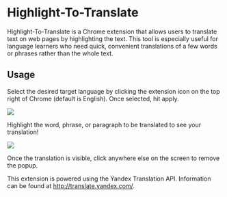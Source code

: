 # Highlight-To-Translate
Highlight-To-Translate is a Chrome extension that allows users to translate text on web pages by highlighting the text. 
This tool is especially useful for language learners who need quick, convenient translations of a few words or phrases
rather than the whole text.


## Usage
Select the desired target language by clicking the extension icon on the top right of Chrome (default is English). Once selected, hit apply.

![](https://i.imgur.com/4lmHfAh.png)

Highlight the word, phrase, or paragraph to be translated to see your translation!

![](https://i.imgur.com/RVceJcC.png)

Once the translation is visible, click anywhere else on the screen to remove the popup.



This extension is powered using the Yandex Translation API. Information can be found at <http://translate.yandex.com/>.

